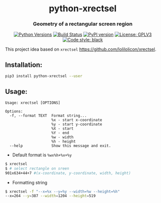 <h1 align="center"> python-xrectsel</h2>

<h3 align="center">Geometry of a rectangular screen region</h3>
<p align="center">
<a href="https://pypi.org/project/python-xrectsel"><img alt="Python Versions"
src="https://img.shields.io/pypi/pyversions/python-xrectsel.svg?style=flat"></a>
<a href="https://travis-ci.org/digitronik/python-xrectsel"><img alt="Build Status"
src="https://travis-ci.org/digitronik/python-xrectsel.svg?branch=master"></a>
<a href="https://pypi.org/project/python-xrectsel/#history"><img alt="PyPI version"
src="https://badge.fury.io/py/python-xrectsel.svg"></a>
<a href="https://github.com/digitronik/python-xrectsel/blob/master/LICENSE"><img alt="License: GPLV3"
src="https://img.shields.io/pypi/l/miqsel.svg?version=latest"></a>
<a href="https://pypi.org/project/black"><img alt="Code style: black"
src="https://img.shields.io/badge/code%20style-black-000000.svg"></a>
</p>

This project idea based on `xrectsel` https://github.com/lolilolicon/xrectsel.
## Installation:
```bash
pip3 install python-xrectsel --user
```

## Usage:
```shell
Usage: xrectsel [OPTIONS]

Options:
  -f, --format TEXT  Format string...
                     %x - start x-coordinate
                     %y - start y-coordinate
                     %X - start
                     %Y - end
                     %w - width
                     %h - height
  --help             Show this message and exit.

```
- Default format is `%wx%h+%x+%y`
```bash
$ xrectsel
$ # select rectangle on sreen
901x634+44+7 #(x-coordinate, y-coordinate, width, height)
```
- Formatting string
```bash
$ xrectsel -f "--x=%x --y=%y --width=%w --height=%h"
--x=264 --y=387 --width=1204 --height=519
```
